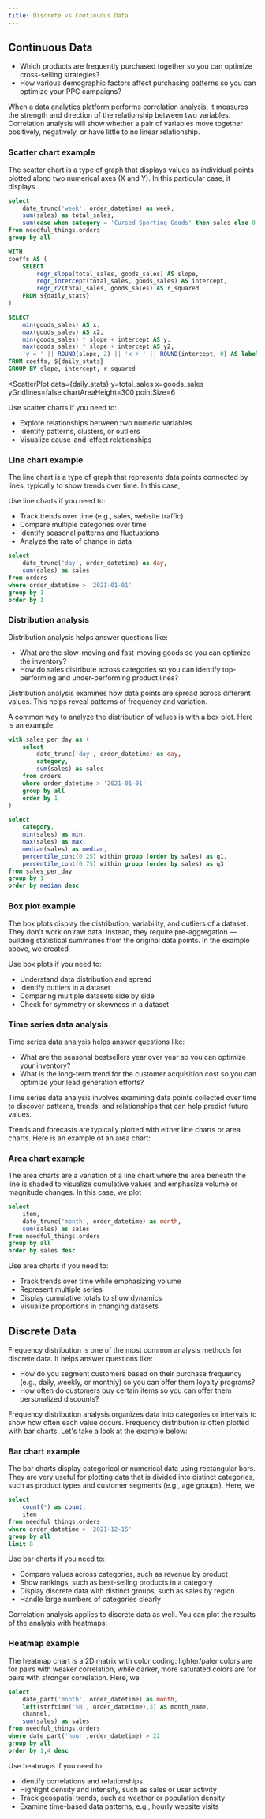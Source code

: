 ```yaml
---
title: Discrete vs Continuous Data
---
```


## Continuous Data

- Which products are frequently purchased together so you can optimize cross-selling strategies?
- How various demographic factors affect purchasing patterns so you can optimize your PPC campaigns?

When a data analytics platform performs correlation analysis, it measures the strength and direction of the relationship between two variables. Correlation analysis will show whether a pair of variables move together positively, negatively, or have little to no linear relationship.



### Scatter chart example

The scatter chart is a type of graph that displays values as individual points plotted along two numerical axes (X and Y). In this particular case, it displays .


```sql daily_stats
select
    date_trunc('week', order_datetime) as week,
    sum(sales) as total_sales,
    sum(case when category = 'Cursed Sporting Goods' then sales else 0 end) as goods_sales
from needful_things.orders
group by all
```

```sql regression
WITH 
coeffs AS (
    SELECT
        regr_slope(total_sales, goods_sales) AS slope,
        regr_intercept(total_sales, goods_sales) AS intercept,
        regr_r2(total_sales, goods_sales) AS r_squared
    FROM ${daily_stats}
)

SELECT 
    min(goods_sales) AS x, 
    max(goods_sales) AS x2, 
    min(goods_sales) * slope + intercept AS y, 
    max(goods_sales) * slope + intercept AS y2, 
    'y = ' || ROUND(slope, 2) || 'x + ' || ROUND(intercept, 0) AS label
FROM coeffs, ${daily_stats}
GROUP BY slope, intercept, r_squared
```

<ScatterPlot
    data={daily_stats}
    y=total_sales
    x=goods_sales
    yGridlines=false
    chartAreaHeight=300
    pointSize=6
>
<ReferenceLine data={regression} x=x y=y x2=x2 y2=y2 label=label fontSize=20/>
</ScatterPlot>






Use scatter charts if you need to:

- Explore relationships between two numeric variables
- Identify patterns, clusters, or outliers
- Visualize cause-and-effect relationships

### Line chart example

The line chart is a type of graph that represents data points connected by lines, typically to show trends over time. In this case, 

Use line charts if you need to:

- Track trends over time (e.g., sales, website traffic)
- Compare multiple categories over time
- Identify seasonal patterns and fluctuations
- Analyze the rate of change in data

```sql sales_per_day
select
    date_trunc('day', order_datetime) as day,
    sum(sales) as sales
from orders
where order_datetime > '2021-01-01' 
group by 1
order by 1
```

<LineChart
    data={sales_per_day}
    x=day
    y=sales
    yFmt=usd
    yGridlines=false
    chartAreaHeight=300
/>



### Distribution analysis

Distribution analysis helps answer questions like:

- What are the slow-moving and fast-moving goods so you can optimize the inventory?
- How do sales distribute across categories so you can identify top-performing and under-performing product lines?

Distribution analysis examines how data points are spread across different values. This helps reveal patterns of frequency and variation.

A common way to analyze the distribution of values is with a box plot. Here is an example:

```sql stats_by_category
with sales_per_day as (
    select
        date_trunc('day', order_datetime) as day,
        category,
        sum(sales) as sales
    from orders
    where order_datetime > '2021-01-01' 
    group by all
    order by 1
)

select
    category,
    min(sales) as min,
    max(sales) as max,
    median(sales) as median,
    percentile_cont(0.25) within group (order by sales) as q1,
    percentile_cont(0.75) within group (order by sales) as q3
from sales_per_day
group by 1
order by median desc
```

<BoxPlot
    data={stats_by_category}
    name=category
    min=min
    intervalBottom=q1
    midpoint=median
    intervalTop=q3
    max=max
    yFmt=num0
    yMin=0
    yGridlines=false
    renderer=svg
    chartAreaHeight={400}
/>



### Box plot example

The box plots display the distribution, variability, and outliers of a dataset. They don't work on raw data. Instead, they require pre-aggregation — building statistical summaries from the original data points. In the example above, we created 

Use box plots if you need to:

- Understand data distribution and spread
- Identify outliers in a dataset
- Comparing multiple datasets side by side
- Check for symmetry or skewness in a dataset

### Time series data analysis

Time series data analysis helps answer questions like:

- What are the seasonal bestsellers year over year so you can optimize your inventory?
- What is the long-term trend for the customer acquisition cost so you can optimize your lead generation efforts?

Time series data analysis involves examining data points collected over time to discover patterns, trends, and relationships that can help predict future values.

Trends and forecasts are typically plotted with either line charts or area charts. Here is an example of an area chart:

### Area chart example

The area charts are a variation of a line chart where the area beneath the line is shaded to visualize cumulative values and emphasize volume or magnitude changes. In this case, we plot 

```sql items_over_time
select 
    item,
    date_trunc('month', order_datetime) as month,
    sum(sales) as sales
from needful_things.orders
group by all
order by sales desc
```

<AreaChart
    data={items_over_time}
    x=month
    y=sales
    series=item
    yGridlines=false
    legend=false
    chartAreaHeight=300
/>





Use area charts if you need to:

- Track trends over time while emphasizing volume
- Represent multiple series
- Display cumulative totals to show dynamics
- Visualize proportions in changing datasets

## Discrete Data

Frequency distribution is one of the most common analysis methods for discrete data. It helps answer questions like:

- How do you segment customers based on their purchase frequency (e.g., daily, weekly, or monthly) so you can offer them loyalty programs?
- How often do customers buy certain items so you can offer them personalized discounts?

Frequency distribution analysis organizes data into categories or intervals to show how often each value occurs. Frequency distribution is often plotted with bar charts. Let's take a look at the example below:

### Bar chart example

The bar charts display categorical or numerical data using rectangular bars. They are very useful for plotting data that is divided into distinct categories, such as product types and customer segments (e.g., age groups). Here, we 

```sql bar_data
select
    count(*) as count,
    item
from needful_things.orders
where order_datetime > '2021-12-15'
group by all
limit 8
```

<BarChart
    data={bar_data}
    x=item
    y=count
    yGridlines=false
    yAxisLabels=false
    swapXY
    labels=true
    xAxisTitle=Hello
    chartAreaHeight=300
/>





Use bar charts if you need to:

- Compare values across categories, such as revenue by product
- Show rankings, such as best-selling products in a category
- Display discrete data with distinct groups, such as sales by region
- Handle large numbers of categories clearly

Correlation analysis applies to discrete data as well. You can plot the results of the analysis with heatmaps:

### Heatmap example

The heatmap chart is a 2D matrix with color coding: lighter/paler colors are for pairs with weaker correlation, while darker, more saturated colors are for pairs with stronger correlation. Here, we 

```sql heatmap_chart
select
    date_part('month', order_datetime) as month,
    left(strftime('%B', order_datetime),3) AS month_name,
    channel,
    sum(sales) as sales
from needful_things.orders
where date_part('hour',order_datetime) > 22
group by all
order by 1,4 desc
```

<Heatmap
    data={heatmap_chart}
    x=month_name
    y=channel
    value=sales
    valueFmt=num0
    chartAreaHeight=300
/>





Use heatmaps if you need to:

- Identify correlations and relationships
- Highlight density and intensity, such as sales or user activity
- Track geospatial trends, such as weather or population density
- Examine time-based data patterns, e.g., hourly website visits


